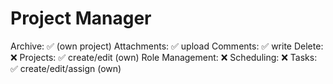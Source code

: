 # Project Manager

Archive: ✅ (own project)
Attachments: ✅ upload
Comments: ✅ write
Delete: ❌
Projects: ✅ create/edit (own)
Role Management: ❌
Scheduling: ❌
Tasks: ✅ create/edit/assign (own)